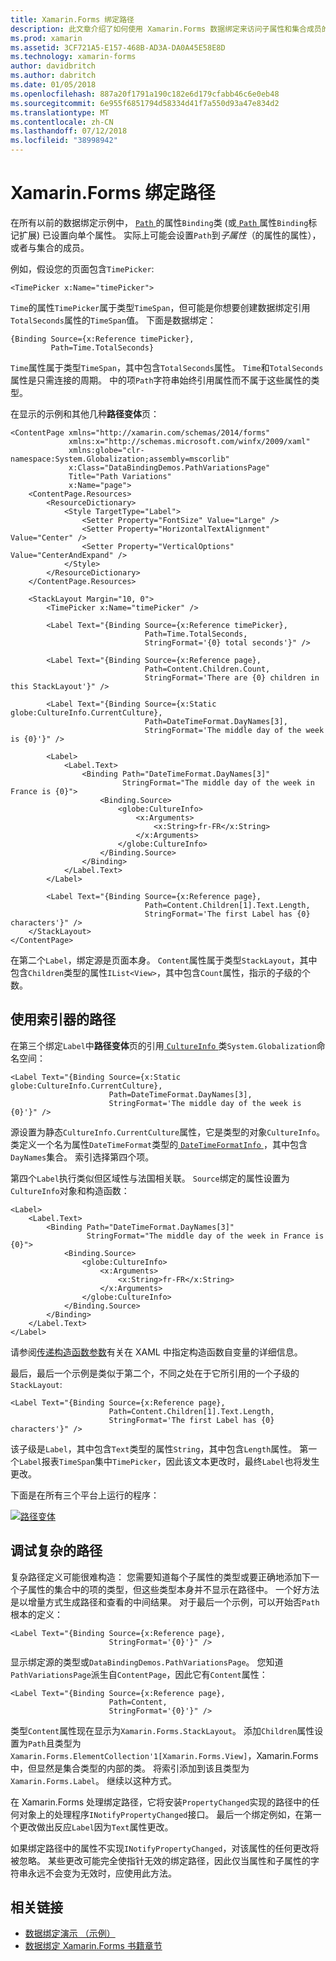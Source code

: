 ```yaml
---
title: Xamarin.Forms 绑定路径
description: 此文章介绍了如何使用 Xamarin.Forms 数据绑定来访问子属性和集合成员的绑定类的路径属性。
ms.prod: xamarin
ms.assetid: 3CF721A5-E157-468B-AD3A-DA0A45E58E8D
ms.technology: xamarin-forms
author: davidbritch
ms.author: dabritch
ms.date: 01/05/2018
ms.openlocfilehash: 887a20f1791a190c182e6d179cfabb46c6e0eb48
ms.sourcegitcommit: 6e955f6851794d58334d41f7a550d93a47e834d2
ms.translationtype: MT
ms.contentlocale: zh-CN
ms.lasthandoff: 07/12/2018
ms.locfileid: "38998942"
---
```

# <a name="xamarinforms-binding-path"></a>Xamarin.Forms 绑定路径

在所有以前的数据绑定示例中， [ `Path` ](xref:Xamarin.Forms.Binding.Path)的属性`Binding`类 (或[ `Path` ](xref:Xamarin.Forms.Xaml.BindingExtension.Path)属性`Binding`标记扩展) 已设置向单个属性。 实际上可能会设置`Path`到*子属性*（的属性的属性），或者与集合的成员。

例如，假设您的页面包含`TimePicker`:

```xaml
<TimePicker x:Name="timePicker">
```

`Time`的属性`TimePicker`属于类型`TimeSpan`，但可能是你想要创建数据绑定引用`TotalSeconds`属性的`TimeSpan`值。 下面是数据绑定：

```xaml
{Binding Source={x:Reference timePicker},
         Path=Time.TotalSeconds}
```

`Time`属性属于类型`TimeSpan`，其中包含`TotalSeconds`属性。 `Time`和`TotalSeconds`属性是只需连接的周期。 中的项`Path`字符串始终引用属性而不属于这些属性的类型。

在显示的示例和其他几种**路径变体**页：

```xaml
<ContentPage xmlns="http://xamarin.com/schemas/2014/forms"
             xmlns:x="http://schemas.microsoft.com/winfx/2009/xaml"
             xmlns:globe="clr-namespace:System.Globalization;assembly=mscorlib"
             x:Class="DataBindingDemos.PathVariationsPage"
             Title="Path Variations"
             x:Name="page">
    <ContentPage.Resources>
        <ResourceDictionary>
            <Style TargetType="Label">
                <Setter Property="FontSize" Value="Large" />
                <Setter Property="HorizontalTextAlignment" Value="Center" />
                <Setter Property="VerticalOptions" Value="CenterAndExpand" />
            </Style>
        </ResourceDictionary>
    </ContentPage.Resources>

    <StackLayout Margin="10, 0">
        <TimePicker x:Name="timePicker" />

        <Label Text="{Binding Source={x:Reference timePicker},
                              Path=Time.TotalSeconds,
                              StringFormat='{0} total seconds'}" />

        <Label Text="{Binding Source={x:Reference page},
                              Path=Content.Children.Count,
                              StringFormat='There are {0} children in this StackLayout'}" />

        <Label Text="{Binding Source={x:Static globe:CultureInfo.CurrentCulture},
                              Path=DateTimeFormat.DayNames[3],
                              StringFormat='The middle day of the week is {0}'}" />

        <Label>
            <Label.Text>
                <Binding Path="DateTimeFormat.DayNames[3]"
                         StringFormat="The middle day of the week in France is {0}">
                    <Binding.Source>
                        <globe:CultureInfo>
                            <x:Arguments>
                                <x:String>fr-FR</x:String>
                            </x:Arguments>
                        </globe:CultureInfo>
                    </Binding.Source>
                </Binding>
            </Label.Text>
        </Label>

        <Label Text="{Binding Source={x:Reference page},
                              Path=Content.Children[1].Text.Length,
                              StringFormat='The first Label has {0} characters'}" />
    </StackLayout>
</ContentPage>
```

在第二个`Label`，绑定源是页面本身。 `Content`属性属于类型`StackLayout`，其中包含`Children`类型的属性`IList<View>`，其中包含`Count`属性，指示的子级的个数。

## <a name="paths-with-indexers"></a>使用索引器的路径

在第三个绑定`Label`中**路径变体**页的引用[ `CultureInfo` ](xref:System.Globalization.CultureInfo)类`System.Globalization`命名空间：

```xaml
<Label Text="{Binding Source={x:Static globe:CultureInfo.CurrentCulture},
                      Path=DateTimeFormat.DayNames[3],
                      StringFormat='The middle day of the week is {0}'}" />
```

源设置为静态`CultureInfo.CurrentCulture`属性，它是类型的对象`CultureInfo`。 类定义一个名为属性`DateTimeFormat`类型的[ `DateTimeFormatInfo` ](xref:System.Globalization.DateTimeFormatInfo) ，其中包含`DayNames`集合。 索引选择第四个项。

第四个`Label`执行类似但区域性与法国相关联。 `Source`绑定的属性设置为`CultureInfo`对象和构造函数：

```xaml
<Label>
    <Label.Text>
        <Binding Path="DateTimeFormat.DayNames[3]"
                 StringFormat="The middle day of the week in France is {0}">
            <Binding.Source>
                <globe:CultureInfo>
                    <x:Arguments>
                        <x:String>fr-FR</x:String>
                    </x:Arguments>
                </globe:CultureInfo>
            </Binding.Source>
        </Binding>
    </Label.Text>
</Label>
```

请参阅[传递构造函数参数](~/xamarin-forms/xaml/passing-arguments.md#constructor_arguments)有关在 XAML 中指定构造函数自变量的详细信息。

最后，最后一个示例是类似于第二个，不同之处在于它所引用的一个子级的`StackLayout`:

```xaml
<Label Text="{Binding Source={x:Reference page},
                      Path=Content.Children[1].Text.Length,
                      StringFormat='The first Label has {0} characters'}" />
```

该子级是`Label`，其中包含`Text`类型的属性`String`，其中包含`Length`属性。 第一个`Label`报表`TimeSpan`集中`TimePicker`，因此该文本更改时，最终`Label`也将发生更改。

下面是在所有三个平台上运行的程序：

[![路径变体](binding-path-images/pathvariations-small.png "路径变体")](binding-path-images/pathvariations-large.png#lightbox "路径变体")

## <a name="debugging-complex-paths"></a>调试复杂的路径

复杂路径定义可能很难构造： 您需要知道每个子属性的类型或要正确地添加下一个子属性的集合中的项的类型，但这些类型本身并不显示在路径中。 一个好方法是以增量方式生成路径和查看的中间结果。 对于最后一个示例，可以开始否`Path`根本的定义：

```xaml
<Label Text="{Binding Source={x:Reference page},
                      StringFormat='{0}'}" />
```

显示绑定源的类型或`DataBindingDemos.PathVariationsPage`。 您知道`PathVariationsPage`派生自`ContentPage`，因此它有`Content`属性：

```xaml
<Label Text="{Binding Source={x:Reference page},
                      Path=Content,
                      StringFormat='{0}'}" />
```

类型`Content`属性现在显示为`Xamarin.Forms.StackLayout`。 添加`Children`属性设置为`Path`且类型为`Xamarin.Forms.ElementCollection'1[Xamarin.Forms.View]`，Xamarin.Forms 中，但显然是集合类型的内部的类。 将索引添加到该且类型为`Xamarin.Forms.Label`。 继续以这种方式。

在 Xamarin.Forms 处理绑定路径，它将安装`PropertyChanged`实现的路径中的任何对象上的处理程序`INotifyPropertyChanged`接口。 最后一个绑定例如，在第一个更改做出反应`Label`因为`Text`属性更改。

如果绑定路径中的属性不实现`INotifyPropertyChanged`，对该属性的任何更改将被忽略。 某些更改可能完全使指针无效的绑定路径，因此仅当属性和子属性的字符串永远不会变为无效时，应使用此方法。



## <a name="related-links"></a>相关链接

- [数据绑定演示 （示例）](https://developer.xamarin.com/samples/xamarin-forms/DataBindingDemos/)
- [数据绑定 Xamarin.Forms 书籍章节](~/xamarin-forms/creating-mobile-apps-xamarin-forms/summaries/chapter16.md)

